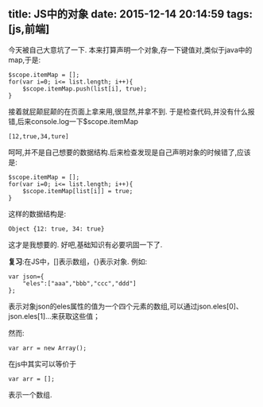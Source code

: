 title: JS中的对象
date: 2015-12-14 20:14:59
tags: [js,前端]
---
今天被自己大意坑了一下.
本来打算声明一个对象,存一下键值对,类似于java中的map,于是:
<!-- more -->
```
$scope.itemMap = [];
for(var i=0; i<= list.length; i++){
    $scope.itemMap.push(list[i], true);
}
```
接着就屁颠屁颠的在页面上拿来用,很显然,并拿不到.
于是检查代码,并没有什么报错,后来console.log一下$scope.itemMap
```
[12,true,34,ture]
```
呵呵,并不是自己想要的数据结构.后来检查发现是自己声明对象的时候错了,应该是:
```
$scope.itemMap = [];
for(var i=0; i<= list.length; i++){
    $scope.itemMap[list[i]] = true;
}
```

这样的数据结构是:
```
Object {12: true, 34: true}
```
这才是我想要的.
好吧,基础知识有必要巩固一下了.

**复习**:在JS中，[]表示数组，{}表示对象.
例如:
```
var json={
    "eles":["aaa","bbb","ccc","ddd"]
};
```
表示对象json的eles属性的值为一个四个元素的数组,可以通过json.eles[0]、json.eles[1]...来获取这些值；

然而:
```
var arr = new Array();
```
在js中其实可以等价于

```
var arr = [];
```
表示一个数组.